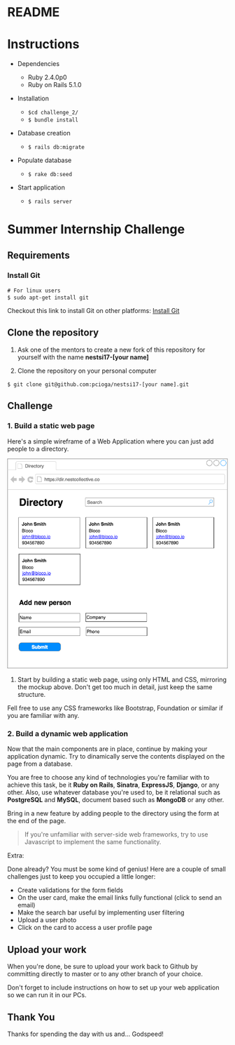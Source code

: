 # README

Instructions
============
* Dependencies
  * Ruby 2.4.0p0
  * Ruby on Rails 5.1.0

* Installation
  * `$cd challenge_2/`
  * `$ bundle install`

* Database creation
  * `$ rails db:migrate`

* Populate database
  * `$ rake db:seed`

* Start application
  * `$ rails server`




Summer Internship Challenge
===========================

Requirements
------------


### Install Git
```
# For linux users
$ sudo apt-get install git
```
Checkout this link to install Git on other platforms: [Install Git](https://git-scm.com/book/en/v1/Getting-Started-Installing-Git)


Clone the repository
--------------------

1. Ask one of the mentors to create a new fork of this repository for yourself with the name **nestsi17-[your name]**

2. Clone the repository on your personal computer
```
$ git clone git@github.com:pcioga/nestsi17-[your name].git
```


Challenge
---------

### 1. Build a static web page

Here's a simple wireframe of a Web Application where you can just add people to a directory.

![Directory](readme/directory.png)


1. Start by building a static web page, using only HTML and CSS, mirroring the mockup above. Don't get too much in detail, just keep the same structure.

Fell free to use any CSS frameworks like Bootstrap, Foundation or similar if you are familiar with any.


### 2. Build a dynamic web application

Now that the main components are in place, continue by making your application dynamic. Try to dinamically serve the contents displayed on the page from a database.

You are free to choose any kind of technologies you're familiar with to achieve this task, be it **Ruby on Rails**, **Sinatra**, **ExpressJS**, **Django**, or any other.
Also, use whatever database you're used to, be it relational such as **PostgreSQL** and **MySQL**, document based such as **MongoDB** or any other.

Bring in a new feature by adding people to the directory using the form at the end of the page.
> If you're unfamiliar with server-side web frameworks, try to use Javascript to implement the same functionality.

Extra:

Done already? You must be some kind of genius! Here are a couple of small challenges just to keep you occupied a little longer:

- Create validations for the form fields
- On the user card, make the email links fully functional (click to send an email)
- Make the search bar useful by implementing user filtering
- Upload a user photo
- Click on the card to access a user profile page


Upload your work
----------------

When you're done, be sure to upload your work back to Github by committing directly to master or to any other branch of your choice.

Don't forget to include instructions on how to set up your web application so we can run it in our PCs.


Thank You
----------------

Thanks for spending the day with us and... Godspeed!
